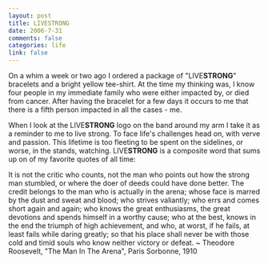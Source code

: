 ```yaml
--- 
layout: post
title: LIVESTRONG
date: 2006-7-31
comments: false
categories: life
link: false
---
```

On a whim a week or two ago I ordered a package of "LIVE<strong>STRONG</strong>" bracelets and a bright yellow tee-shirt. At the time my thinking was, I know four people in my immediate family who were either impacted by, or died from cancer. After having the bracelet for a few days it occurs to me that there is a fifth person impacted in all the cases - me.

When I look at the LIVE<strong>STRONG</strong> logo on the band around my arm I take it as a reminder to me to live strong. To face life's challenges head on, with verve and passion. This lifetime is too fleeting to be spent on the sidelines, or worse, in the stands, watching. LIVE<strong>STRONG</strong> is a composite word that sums up on of my favorite quotes of all time:

It is not the critic who counts, not the man who points out how the strong man stumbled, or where the doer of deeds could have done better. The credit belongs to the man who is actually in the arena; whose face is marred by the dust and sweat and blood; who strives valiantly; who errs and comes short again and again; who knows the great enthusiasms, the great devotions and spends himself in a worthy cause; who at the best, knows in the end the triumph of high achievement, and who, at worst, if he fails, at least fails while daring greatly; so that his place shall never be with those cold and timid souls who know neither victory or defeat.
~ Theodore Roosevelt, "The Man In The Arena", Paris Sorbonne, 1910
